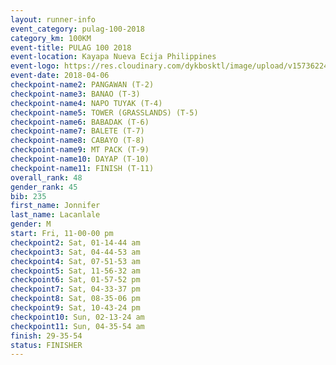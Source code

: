 ```yaml
---
layout: runner-info 
event_category: pulag-100-2018 
category_km: 100KM 
event-title: PULAG 100 2018 
event-location: Kayapa Nueva Ecija Philippines 
event-logo: https://res.cloudinary.com/dykbosktl/image/upload/v1573622467/Logo/logo-p1_tnutwz.jpg 
event-date: 2018-04-06 
checkpoint-name2: PANGAWAN (T-2) 
checkpoint-name3: BANAO (T-3) 
checkpoint-name4: NAPO TUYAK (T-4) 
checkpoint-name5: TOWER (GRASSLANDS) (T-5) 
checkpoint-name6: BABADAK (T-6) 
checkpoint-name7: BALETE (T-7) 
checkpoint-name8: CABAYO (T-8) 
checkpoint-name9: MT PACK (T-9) 
checkpoint-name10: DAYAP (T-10) 
checkpoint-name11: FINISH (T-11) 
overall_rank: 48
gender_rank: 45
bib: 235
first_name: Jonnifer
last_name: Lacanlale
gender: M
start: Fri, 11-00-00 pm
checkpoint2: Sat, 01-14-44 am
checkpoint3: Sat, 04-44-53 am
checkpoint4: Sat, 07-51-53 am
checkpoint5: Sat, 11-56-32 am
checkpoint6: Sat, 01-57-52 pm
checkpoint7: Sat, 04-33-37 pm
checkpoint8: Sat, 08-35-06 pm
checkpoint9: Sat, 10-43-24 pm
checkpoint10: Sun, 02-13-24 am
checkpoint11: Sun, 04-35-54 am
finish: 29-35-54
status: FINISHER
---
```

